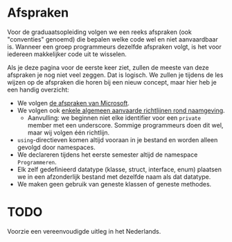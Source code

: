 # Afspraken
Voor de graduaatsopleiding volgen we een reeks afspraken (ook "conventies" genoemd) die bepalen welke code wel en niet aanvaardbaar is. Wanneer een groep programmeurs dezelfde afspraken volgt, is het voor iedereen makkelijker code uit te wisselen.

Als je deze pagina voor de eerste keer ziet, zullen de meeste van deze afspraken je nog niet veel zeggen. Dat is logisch. We zullen je tijdens de les wijzen op de afspraken die horen bij een nieuw concept, maar hier heb je een handig overzicht:

* We volgen [de afspraken van Microsoft](https://docs.microsoft.com/en-us/dotnet/csharp/programming-guide/inside-a-program/coding-conventions).
* We volgen ook [enkele algemeen aanvaarde richtlijnen rond naamgeving](https://github.com/ktaranov/naming-convention/blob/master/C%23%20Coding%20Standards%20and%20Naming%20Conventions.md).
  * Aanvulling: we beginnen niet elke identifier voor een `private` member met een underscore. Sommige programmeurs doen dit wel, maar wij volgen één richtlijn.
* `using`-directieven komen altijd vooraan in je bestand en worden alleen gevolgd door namespaces.
* We declareren tijdens het eerste semester altijd de namespace `Programmeren`.
* Elk zelf gedefinieerd datatype (klasse, struct, interface, enum) plaatsen we in een afzonderlijk bestand met dezelfde naam als dat datatype.
* We maken geen gebruik van geneste klassen of geneste methodes.

# TODO
Voorzie een vereenvoudigde uitleg in het Nederlands.
